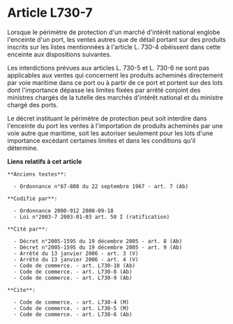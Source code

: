 # Article L730-7

Lorsque le périmètre de protection d'un marché d'intérêt national englobe l'enceinte d'un port, les ventes autres que de
détail portant sur des produits inscrits sur les listes mentionnées à l'article L. 730-4 obéissent dans cette enceinte aux
dispositions suivantes.

Les interdictions prévues aux articles L. 730-5 et L. 730-6 ne sont pas applicables aux ventes qui concernent les produits
acheminés directement par voie maritime dans ce port ou à partir de ce port et portent sur des lots dont l'importance dépasse
les limites fixées par arrêté conjoint des ministres chargés de la tutelle des marchés d'intérêt national et du ministre
chargé des ports.

Le décret instituant le périmètre de protection peut soit interdire dans l'enceinte du port les ventes à l'importation de
produits acheminés par une voie autre que maritime, soit les autoriser seulement pour les lots d'une importance excédant
certaines limites et dans les conditions qu'il détermine.

**Liens relatifs à cet article**

	**Anciens textes**:

	  - Ordonnance n°67-808 du 22 septembre 1967 - art. 7 (Ab)

	**Codifié par**:

	  - Ordonnance 2000-912 2000-09-18
	  - Loi n°2003-7 2003-01-03 art. 50 I (ratification)

	**Cité par**:

	  - Décret n°2005-1595 du 19 décembre 2005 - art. 8 (Ab)
	  - Décret n°2005-1595 du 19 décembre 2005 - art. 9 (Ab)
	  - Arrêté du 13 janvier 2006 - art. 3 (V)
	  - Arrêté du 13 janvier 2006 - art. 4 (V)
	  - Code de commerce. - art. L730-10 (Ab)
	  - Code de commerce. - art. L730-8 (Ab)
	  - Code de commerce. - art. L730-9 (Ab)

	**Cite**:

	  - Code de commerce. - art. L730-4 (M)
	  - Code de commerce. - art. L730-5 (M)
	  - Code de commerce. - art. L730-6 (Ab)
